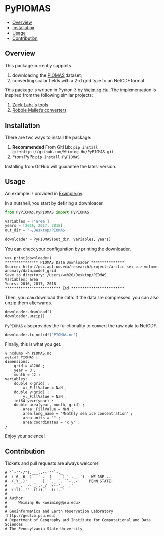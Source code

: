 # PyPIOMAS

<!-- vim-markdown-toc GFM -->

* [Overview](#overview)
* [Installation](#installation)
* [Usage](#usage)
* [Contribution](#contribution)

<!-- vim-markdown-toc -->

## Overview

This package currently supports

1. downloading the [PIOMAS](http://psc.apl.uw.edu/research/projects/arctic-sea-ice-volume-anomaly/data/model_grid) dataset;
2. converting scalar fields with a 2-d grid type to an NetCDF format.

This package is written in Python 3 by [Weiming Hu](https://weiming-hu.github.io/). The implementation is inspired from the following similar projects:

1. [Zack Labe's tools](https://github.com/zmlabe/IceVarFigs/tree/master/Scripts/SeaIce)
2. [Robbie Mallet’s converters](https://github.com/robbiemallett/piomas_bin_reader)

## Installation

There are two ways to install the package:

1. **Recommended** From GitHub: `pip install git+https://github.com/Weiming-Hu/PyPIOMAS.git`
2. From PyPi: `pip install PyPIOMAS`

Installing from GitHub will guarantee the latest version.

## Usage

An example is provided in [Example.py](https://github.com/Weiming-Hu/PyPIOMAS/blob/main/Example.py).

In a nutshell, you start by defining a downloader.

```python
from PyPIOMAS.PyPIOMAS import PyPIOMAS

variables = ['area']
years = [2016, 2017, 2018]
out_dir = '~/Desktop/PIOMAS'

downloader = PyPIOMAS(out_dir, variables, years)
```

You can check your configuration by printing the downloader.

```shell
>>> print(downloader)
*************** PIOMAS Data Downloader ***************
Source: http://psc.apl.uw.edu/research/projects/arctic-sea-ice-volume-anomaly/data/model_grid
Save to directory: /Users/wuh20/Desktop/PIOMAS
Variables: area
Years: 2016, 2017, 2018
************************* End ************************
```

Then, you can download the data. If the data are compressed, you can also unzip them afterwards.

```python
downloader.download()
downloader.unzip()
```

`PyPIOMAS` also provides the functionality to convert the raw data to NetCDF.

```python
downloader.to_netcdf('PIOMAS.nc')
```

Finally, this is what you get.

```shell
% ncdump -h PIOMAS.nc 
netcdf PIOMAS {
dimensions:
	grid = 43200 ;
	year = 3 ;
	month = 12 ;
variables:
	double x(grid) ;
		x:_FillValue = NaN ;
	double y(grid) ;
		y:_FillValue = NaN ;
	int64 year(year) ;
	double area(year, month, grid) ;
		area:_FillValue = NaN ;
		area:long_name = "Monthly sea ice concentration" ;
		area:units = "" ;
		area:coordinates = "x y" ;
}
```

Enjoy your science!

## Contribution

Tickets and pull requests are always welcome!

```
# "`-''-/").___..--''"`-._
#  (`6_ 6  )   `-.  (     ).`-.__.`)   WE ARE ...
#  (_Y_.)'  ._   )  `._ `. ``-..-'    PENN STATE!
#    _ ..`--'_..-_/  /--'_.' ,'
#  (il),-''  (li),'  ((!.-'
# 
# Author: 
#     Weiming Hu <weiming@psu.edu>
#
# Geoinformatics and Earth Observation Laboratory (http://geolab.psu.edu)
# Department of Geography and Institute for Computational and Data Sciences
# The Pennsylvania State University
```

